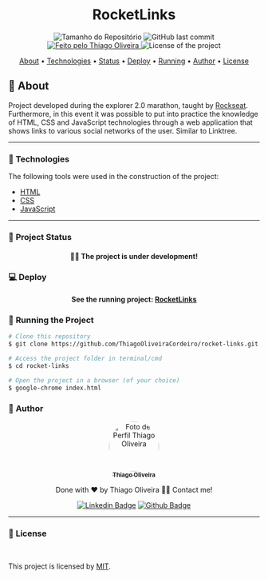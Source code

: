 <h1 align="center">RocketLinks</h1>
<!-- <img alt="Proffy" src="./github/banner.png"> -->
<p align="center">
  <img alt="Tamanho do Repositório" src="https://img.shields.io/github/repo-size/ThiagoOliveiraCordeiro/rocket-links?style=for-the-badge">
  <img alt="GitHub last commit" src="https://img.shields.io/github/last-commit/ThiagoOliveiraCordeiro/rocket-links?style=for-the-badge">
  <a href="https://github.com/ThiagoOliveiraCordeiro">
    <img alt="Feito pelo Thiago Oliveira" src="https://img.shields.io/badge/feito%20por-Thiago Oliveira-%237519C1?style=for-the-badge">
  </a>
  <img alt="License of the project" src="https://img.shields.io/cocoapods/l/m?style=for-the-badge"/>
<p>

<p align="center">
 <a href="#bookmark_tabs-about">About</a> •
<a href="#hammer-technologies">Technologies</a> •
 <a href="#triangular_ruler-status-do-projeto">Status</a> •
<a href="#computer-deploy">Deploy</a> •
 <a href="#dvd-running-the-project">Running</a> •
 <a href="#boy-author">Author</a> •
 <a href="#page_facing_up-license">License</a>
</p>

## :bookmark_tabs: About

Project developed during the explorer 2.0 marathon, taught by [Rockseat](https://www.rocketseat.com.br/). Furthermore, in this event it was possible to put into practice the knowledge of HTML, CSS and JavaScript technologies through a web application that shows links to various social networks of the user. Similar to Linktree.

---
### :hammer: **Technologies**

The following tools were used in the construction of the project:

- [HTML](https://developer.mozilla.org/pt-BR/docs/Web/HTML)
- [CSS](https://developer.mozilla.org/pt-BR/docs/Web/CSS)
- [JavaScript](https://www.javascript.com/)

---
### :triangular_ruler: **Project Status**

<h4 align="center"> 
	👨‍🏫 The project is under development!
</h4>

### :computer: Deploy

<h4 align="center"> 
	See the running project: <a href="https://thiagooliveiracordeiro.github.io/rocket-links/">RocketLinks</a>
</h4>

### :dvd: **Running the Project**

```bash
# Clone this repository
$ git clone https://github.com/ThiagoOliveiraCordeiro/rocket-links.git

# Access the project folder in terminal/cmd
$ cd rocket-links

# Open the project in a browser (of your choice)
$ google-chrome index.html
```

### :boy: **Author**

<div align="center">
<a href="https://github.com/ThiagoOliveiraCordeiro">
 <img style="border-radius: 50%;" src="https://avatars.githubusercontent.com/u/59898828?s=400&u=5fe84d654a8162d448d5743f9e8eb3506f20102c&v=4" width="100px;" alt="Foto de Perfil Thiago Oliveira"/>
 <br />
 <sub><b>Thiago Oliveira</b></sub></a>

Done with ❤️ by Thiago Oliveira 👋🏽 Contact me!

[![Linkedin Badge](https://img.shields.io/badge/-Thiago_Oliveira-blue?style=flat-square&logo=Linkedin&logoColor=white&link=https://www.linkedin.com/in/thiago-de-oliveira-cordeiro-32562b1b6/)](https://www.linkedin.com/in/thiago-de-oliveira-cordeiro-32562b1b6/)
[![Github Badge](https://img.shields.io/badge/-Thiago_Oliveira-000?style=flat-square&logo=Github&logoColor=white&link=https://github.com/ThiagoOliveiraCordeiro)](https://github.com/ThiagoOliveiraCordeiro)
</div>

---
### :page_facing_up: **License**

<br />

This project is licensed by [MIT](./LICENSE).
